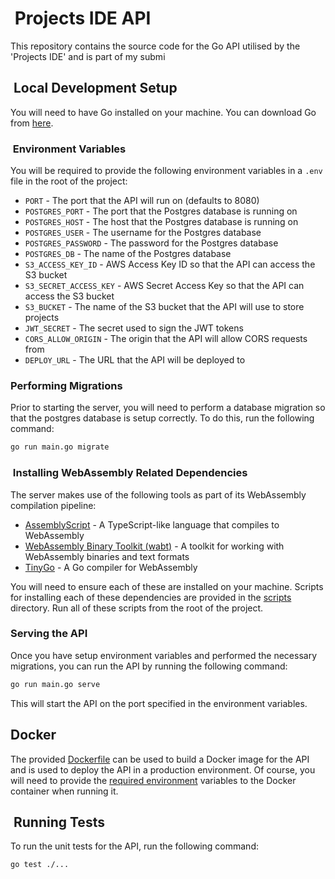 #  Projects IDE API

This repository contains the source code for the Go API utilised by the 'Projects IDE' and is part of my submi

##  Local Development Setup

You will need to have Go installed on your machine. You can download Go from [here](https://golang.org/dl/).

###  Environment Variables
<!-- add a label to this so that we can link to it from the docker section -->

You will be required to provide the following environment variables in a `.env` file in the root of the project:

* `PORT` - The port that the API will run on (defaults to 8080)
* `POSTGRES_PORT` - The port that the Postgres database is running on
* `POSTGRES_HOST` - The host that the Postgres database is running on
* `POSTGRES_USER` - The username for the Postgres database
* `POSTGRES_PASSWORD` - The password for the Postgres database
* `POSTGRES_DB` - The name of the Postgres database
* `S3_ACCESS_KEY_ID` - AWS Access Key ID so that the API can access the S3 bucket
* `S3_SECRET_ACCESS_KEY` - AWS Secret Access Key so that the API can access the S3 bucket
* `S3_BUCKET` - The name of the S3 bucket that the API will use to store projects
* `JWT_SECRET` - The secret used to sign the JWT tokens
* `CORS_ALLOW_ORIGIN` - The origin that the API will allow CORS requests from
* `DEPLOY_URL` - The URL that the API will be deployed to

### Performing Migrations

Prior to starting the server, you will need to perform a database migration so that the postgres database is setup correctly. To do this, run the following command:

```bash
go run main.go migrate
```

###  Installing WebAssembly Related Dependencies

The server makes use of the following tools as part of its WebAssembly compilation pipeline:
* [AssemblyScript](https://www.assemblyscript.org/) - A TypeScript-like language that compiles to WebAssembly
* [WebAssembly Binary Toolkit (wabt)](https://github.com/WebAssembly/wabt) - A toolkit for working with WebAssembly binaries and text formats
* [TinyGo](https://tinygo.org/) - A Go compiler for WebAssembly

You will need to ensure each of these are installed on your machine. Scripts for installing each of these dependencies are provided in the [scripts](scripts) directory. Run all of these scripts from the root of the project.

### Serving the API

Once you have setup environment variables and performed the necessary migrations, you can run the API by running the following command:

```bash
go run main.go serve
```

This will start the API on the port specified in the environment variables.

## Docker

The provided [Dockerfile](Dockerfile) can be used to build a Docker image for the API and is used to deploy the API in a production environment. Of course, you will need to provide the [required environment](#environment-variables) variables to the Docker container when running it.

##  Running Tests

To run the unit tests for the API, run the following command:

```bash
go test ./...
```
